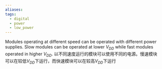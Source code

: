 ```yaml
---
aliases: 
tags:
  - digital
  - power
  - low_power
---
```


Modules operating at different speed can be operated with different power supplies. Slow modules can be operated at lower $V_{DD}$ while fast modules operated in higher $V_{DD}$.
以不同速度运行的模块可以使用不同的电源。慢速模块可以在较低$V_{DD}$下运行，而快速模块可以在较高$V_{DD}$下运行